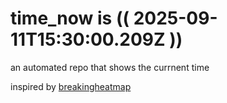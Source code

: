 # time_now is (( 2025-09-11T15:30:00.209Z ))

an automated repo that shows the currnent time

inspired by [breakingheatmap](https://github.com/breakingheatmap/breakingheatmap)